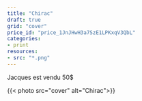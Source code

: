 ```yaml
---
title: "Chirac"
draft: true
grid: "cover"
price_id: "price_1JnJHwH3a7SzE1LPKxqV3QbL"
categories:
- print
resources:
- src: "*.png"
---
```


Jacques est vendu 50$

{{< photo src="cover" alt="Chirac">}}
